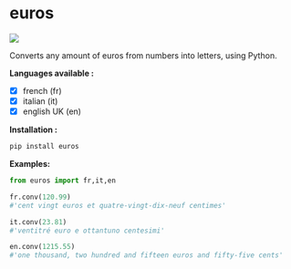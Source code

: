 # euros
[![](https://img.shields.io/badge/pypi-v1.1-blue)](https://pypi.org/project/euros/)

Converts any amount of euros from numbers into letters, using Python.

**Languages available :**
- [x] french (fr)
- [x] italian (it)
- [x] english UK (en)

**Installation :**
```bash
pip install euros
```

**Examples:**

```python
from euros import fr,it,en

fr.conv(120.99)
#'cent vingt euros et quatre-vingt-dix-neuf centimes'

it.conv(23.81)
#'ventitré euro e ottantuno centesimi'

en.conv(1215.55)
#'one thousand, two hundred and fifteen euros and fifty-five cents'
```
